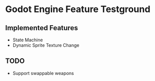 # Godot Engine Feature Testground

## Implemented Features
- State Machine
- Dynamic Sprite Texture Change

## TODO
- Support swappable weapons